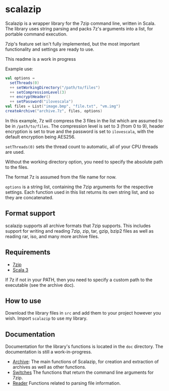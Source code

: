 # scalazip
Scalazip is a wrapper library for the 7zip command line, written in Scala. The library uses string parsing and packs 7z's arguments into a list, for portable command execution.

7zip's feature set isn't fully implemented, but the most important functionality and settings are ready to use.

This readme is a work in progress

Example use:

```scala
val options =
  setThreads(0)
  ++ setWorkingDirectory("/path/to/files")
  ++ setCompressionLevel(3)
  ++ encryptHeader()
  ++ setPassword("ilovescala")
val files = List("image.bmp", "file.txt", "vm.img")
createArchive("archive.7z", files, options)
```

In this example, 7z will compress the 3 files in the list which are assumed to be in ```/path/to/files```. The compression level is set to 3 (from 0 to 9), header encryption is set to true and the password is set to ```ilovescala```, with the default encryption being AES256.

```setThreads(0)``` sets the thread count to automatic, all of your CPU threads are used.

Without the working directory option, you need to specify the absolute path to the files.

The format 7z is assumed from the file name for now.

```options``` is a string list, containing the 7zip arguments for the respective settings. Each function used in this list returns its own string list, and so they are concatenated.

## Format support

scalazip supports all archive formats that 7zip supports. This includes support for writing and reading 7zip, zip, tar, gzip, bzip2 files as well as reading rar, iso, and many more archive files.

## Requirements

* [7zip](https://www.7-zip.org/)
* [Scala 3](https://scala-lang.org/)

If 7z if not in your PATH, then you need to specify a custom path to the executable (see the archive doc).

## How to use

Download the library files in ```src``` and add them to your project however you wish. Import ```scalazip``` to use my library.

## Documentation

Documentation for the library's functions is located in the ```doc``` directory. The documentation is still a work-in-progress.

* [Archive](https://github.com/spacebanana420/scalazip/tree/main/doc/archive.md): The main functions of Scalazip, for creation and extraction of archives as well as other functions.
* [Switches](https://github.com/spacebanana420/scalazip/tree/main/doc/switches.md) The functions that return the command line arguments for 7zip.
* [Reader](https://github.com/spacebanana420/scalazip/tree/main/doc/reader.md) Functions related to parsing file information.
